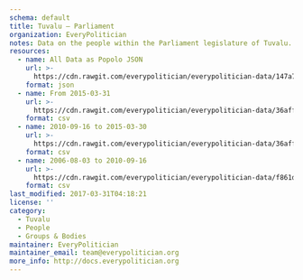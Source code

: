 ```yaml
---
schema: default
title: Tuvalu — Parliament
organization: EveryPolitician
notes: Data on the people within the Parliament legislature of Tuvalu.
resources:
  - name: All Data as Popolo JSON
    url: >-
      https://cdn.rawgit.com/everypolitician/everypolitician-data/147a726fa7b010a4ed9636cb3710f427ee110f0f/data/Tuvalu/Parliament/ep-popolo-v1.0.json
    format: json
  - name: From 2015-03-31
    url: >-
      https://cdn.rawgit.com/everypolitician/everypolitician-data/36affb081aa72c71b6894085b5524425e0602044/data/Tuvalu/Parliament/term-11.csv
    format: csv
  - name: 2010-09-16 to 2015-03-30
    url: >-
      https://cdn.rawgit.com/everypolitician/everypolitician-data/36affb081aa72c71b6894085b5524425e0602044/data/Tuvalu/Parliament/term-10.csv
    format: csv
  - name: 2006-08-03 to 2010-09-16
    url: >-
      https://cdn.rawgit.com/everypolitician/everypolitician-data/f861d17781a135488fe0c70311d2a7fe90ca849d/data/Tuvalu/Parliament/term-9.csv
    format: csv
last_modified: 2017-03-31T04:18:21
license: ''
category:
  - Tuvalu
  - People
  - Groups & Bodies
maintainer: EveryPolitician
maintainer_email: team@everypolitician.org
more_info: http://docs.everypolitician.org
---
```

